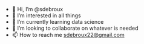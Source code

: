- 👋 Hi, I’m @sdebroux
- 👀 I’m interested in all things
- 🌱 I’m currently learning data science
- 💞️ I’m looking to collaborate on whatever is needed
- 📫 How to reach me sdebroux22@gmail.com

<!---
sdebroux/sdebroux is a ✨ special ✨ repository because its `README.md` (this file) appears on your GitHub profile.
You can click the Preview link to take a look at your changes.
--->
